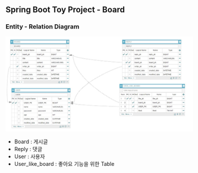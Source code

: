 ## Spring Boot Toy Project - Board


### Entity - Relation Diagram

![ERD](./ERD.jpg)

* Board : 게시글
* Reply : 댓글
* User : 사용자
* User_like_board : 좋아요 기능을 위한 Table